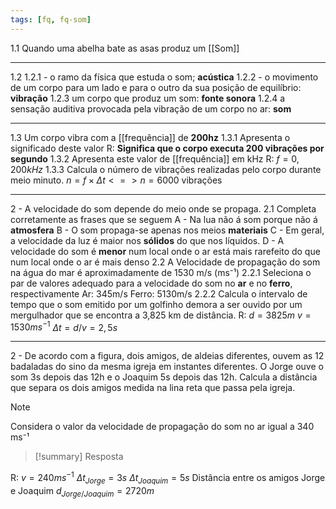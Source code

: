 ```yaml
---
tags: [fq, fq-som]
---
```


1.1
	Quando uma abelha bate as asas produz um [[Som]]

---

1.2
	1.2.1 - o ramo da física que estuda o som; **acústica**
	1.2.2 - o movimento de um corpo para um lado e para o outro da sua posição de equilíbrio: **vibração**
	1.2.3 um corpo que produz um som: **fonte sonora**
	1.2.4 a sensação auditiva provocada pela vibração de um corpo no ar: **som**

---

1.3 Um corpo vibra com a [[frequência]] de **200hz**
	1.3.1 Apresenta o significado deste valor
	R: **Significa que o corpo executa 200 vibrações por segundo**
	1.3.2 Apresenta este valor de [[frequência]] em kHz
	R: $f=0,200kHz$
	1.3.3 Calcula o número de vibrações realizadas pelo corpo durante meio minuto.
	$n=f\times \Delta t <=> n=6000$ vibrações

---
2 - A velocidade do som depende do meio onde se propaga.
	2.1 Completa corretamente as frases que se seguem
		A - Na lua não á som porque não á **atmosfera**
		B - O som propaga-se apenas nos meios **materiais**
		C - Em geral, a velocidade da luz é maior nos **sólidos** do que nos líquidos.
		D - A velocidade do som é **menor** num local onde o ar está mais rarefeito do que num local onde o ar é mais denso
	2.2 A Velocidade de propagação do som na água do mar é aproximadamente de 1530 m/s (ms⁻¹)
		2.2.1 Seleciona o par de valores adequado para a velocidade do som no **ar** e no **ferro**, respectivamente
		Ar: 345m/s
		Ferro: 5130m/s
		2.2.2 Calcula o intervalo de tempo que o som emitido por um golfinho demora a ser ouvido por um mergulhador que se encontra a 3,825 km de distância.
		R: $d=3825m$ $v=1530 ms^{-1}$ $\Delta t=d/v=2,5s$

---

2 - De acordo com a figura, dois amigos, de aldeias diferentes, ouvem as 12 badaladas do sino da mesma igreja em instantes diferentes. O Jorge ouve o som 3s depois das 12h e o Joaquim 5s depois das 12h. Calcula a distância que separa os dois amigos medida na lina reta que passa pela igreja.
> [!note]
> Considera o valor da velocidade de propagação do som no ar igual a 340 ms⁻¹

> [!summary] Resposta
>
R: $v=240ms^{-1}$ $\Delta t_{Jorge}=3s$ $\Delta t_{Joaquim}=5s$
Distância entre os amigos Jorge e Joaquim $d_{Jorge/Joaquim}=2720m$

